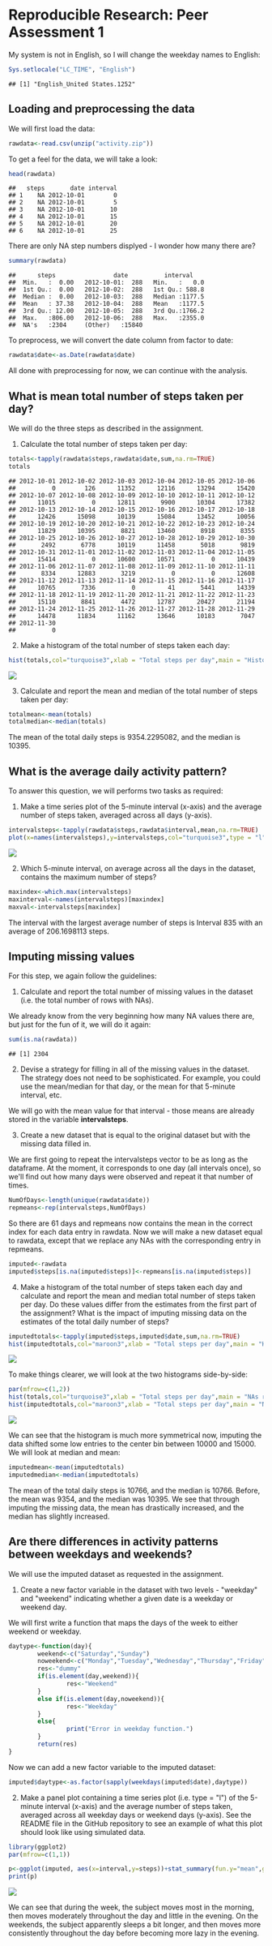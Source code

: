 # Reproducible Research: Peer Assessment 1

My system is not in English, so I will change the weekday names to English:

```r
Sys.setlocale("LC_TIME", "English")
```

```
## [1] "English_United States.1252"
```

## Loading and preprocessing the data
We will first load the data:

```r
rawdata<-read.csv(unzip("activity.zip"))
```

To get a feel for the data, we will take a look:


```r
head(rawdata)
```

```
##   steps       date interval
## 1    NA 2012-10-01        0
## 2    NA 2012-10-01        5
## 3    NA 2012-10-01       10
## 4    NA 2012-10-01       15
## 5    NA 2012-10-01       20
## 6    NA 2012-10-01       25
```

There are only NA step numbers displyed - I wonder how many there are?


```r
summary(rawdata)
```

```
##      steps                date          interval     
##  Min.   :  0.00   2012-10-01:  288   Min.   :   0.0  
##  1st Qu.:  0.00   2012-10-02:  288   1st Qu.: 588.8  
##  Median :  0.00   2012-10-03:  288   Median :1177.5  
##  Mean   : 37.38   2012-10-04:  288   Mean   :1177.5  
##  3rd Qu.: 12.00   2012-10-05:  288   3rd Qu.:1766.2  
##  Max.   :806.00   2012-10-06:  288   Max.   :2355.0  
##  NA's   :2304     (Other)   :15840
```

To preprocess, we will convert the date column from factor to date: 


```r
rawdata$date<-as.Date(rawdata$date)
```
All done with preprocessing for now, we can continue with the analysis.


## What is mean total number of steps taken per day?
We will do the three steps as described in the assignment.

1. Calculate the total number of steps taken per day:

```r
totals<-tapply(rawdata$steps,rawdata$date,sum,na.rm=TRUE)
totals
```

```
## 2012-10-01 2012-10-02 2012-10-03 2012-10-04 2012-10-05 2012-10-06 
##          0        126      11352      12116      13294      15420 
## 2012-10-07 2012-10-08 2012-10-09 2012-10-10 2012-10-11 2012-10-12 
##      11015          0      12811       9900      10304      17382 
## 2012-10-13 2012-10-14 2012-10-15 2012-10-16 2012-10-17 2012-10-18 
##      12426      15098      10139      15084      13452      10056 
## 2012-10-19 2012-10-20 2012-10-21 2012-10-22 2012-10-23 2012-10-24 
##      11829      10395       8821      13460       8918       8355 
## 2012-10-25 2012-10-26 2012-10-27 2012-10-28 2012-10-29 2012-10-30 
##       2492       6778      10119      11458       5018       9819 
## 2012-10-31 2012-11-01 2012-11-02 2012-11-03 2012-11-04 2012-11-05 
##      15414          0      10600      10571          0      10439 
## 2012-11-06 2012-11-07 2012-11-08 2012-11-09 2012-11-10 2012-11-11 
##       8334      12883       3219          0          0      12608 
## 2012-11-12 2012-11-13 2012-11-14 2012-11-15 2012-11-16 2012-11-17 
##      10765       7336          0         41       5441      14339 
## 2012-11-18 2012-11-19 2012-11-20 2012-11-21 2012-11-22 2012-11-23 
##      15110       8841       4472      12787      20427      21194 
## 2012-11-24 2012-11-25 2012-11-26 2012-11-27 2012-11-28 2012-11-29 
##      14478      11834      11162      13646      10183       7047 
## 2012-11-30 
##          0
```

2. Make a histogram of the total number of steps taken each day:

```r
hist(totals,col="turquoise3",xlab = "Total steps per day",main = "Histogram of total steps per day")
```

![](PA1_template_files/figure-html/unnamed-chunk-7-1.png)<!-- -->

3. Calculate and report the mean and median of the total number of steps taken per day:

```r
totalmean<-mean(totals)
totalmedian<-median(totals)
```
The mean of the total daily steps is 9354.2295082, and the median is 10395.


## What is the average daily activity pattern?

To answer this question, we will performs two tasks as required:

1. Make a time series plot of the 5-minute interval (x-axis) and the average number of steps taken, averaged across all days (y-axis).


```r
intervalsteps<-tapply(rawdata$steps,rawdata$interval,mean,na.rm=TRUE)
plot(x=names(intervalsteps),y=intervalsteps,col="turquoise3",type = "l",ylab="Average number of steps in interval", xlab = "Interval", main = "Average number of steps per interval")
```

![](PA1_template_files/figure-html/unnamed-chunk-9-1.png)<!-- -->

2. Which 5-minute interval, on average across all the days in the dataset, contains the maximum number of steps?

```r
maxindex<-which.max(intervalsteps)
maxinterval<-names(intervalsteps)[maxindex]
maxval<-intervalsteps[maxindex]
```
The interval with the largest average number of steps is Interval 835 with an average of 206.1698113 steps.


## Imputing missing values
For this step, we again follow the guidelines:

1. Calculate and report the total number of missing values in the dataset (i.e. the total number of rows with NAs).

We already know from the very beginning how many NA values there are, but just for the fun of it, we will do it again:

```r
sum(is.na(rawdata))
```

```
## [1] 2304
```

2. Devise a strategy for filling in all of the missing values in the dataset. The strategy does not need to be sophisticated. For example, you could use the mean/median for that day, or the mean for that 5-minute interval, etc.

We will go with the mean value for that interval - those means are already stored in the variable **intervalsteps**.

3. Create a new dataset that is equal to the original dataset but with the missing data filled in.

We are first going to repeat the intervalsteps vector to be as long as the dataframe. At the moment, it corresponds to one day (all intervals once), so we'll find out how many days were observed and repeat it that number of times.


```r
NumOfDays<-length(unique(rawdata$date))
repmeans<-rep(intervalsteps,NumOfDays)
```
So there are 61 days and repmeans now contains the mean in the correct index for each data entry in rawdata. Now we will make a new dataset equal to rawdata, except that we replace any NAs with the corresponding entry in repmeans.


```r
imputed<-rawdata
imputed$steps[is.na(imputed$steps)]<-repmeans[is.na(imputed$steps)]
```

4. Make a histogram of the total number of steps taken each day and calculate and report the mean and median total number of steps taken per day. Do these values differ from the estimates from the first part of the assignment? What is the impact of imputing missing data on the estimates of the total daily number of steps?


```r
imputedtotals<-tapply(imputed$steps,imputed$date,sum,na.rm=TRUE)
hist(imputedtotals,col="maroon3",xlab = "Total steps per day",main = "Histogram of total steps per day (imputed)")
```

![](PA1_template_files/figure-html/unnamed-chunk-14-1.png)<!-- -->

To make things clearer, we will look at the two histograms side-by-side:


```r
par(mfrow=c(1,2))
hist(totals,col="turquoise3",xlab = "Total steps per day",main = "NAs removed")
hist(imputedtotals,col="maroon3",xlab = "Total steps per day",main = "NAs imputed")
```

![](PA1_template_files/figure-html/unnamed-chunk-15-1.png)<!-- -->


We can see that the histogram is much more symmetrical now, imputing the data shifted some low entries to the center bin between 10000 and 15000. We will look at median and mean: 

```r
imputedmean<-mean(imputedtotals)
imputedmedian<-median(imputedtotals)
```

The mean of the total daily steps is 10766, and the median is 10766. Before, the mean was 9354, and the median was 10395. We see that through imputing the missing data, the mean has drastically increased, and the median has slightly increased.


## Are there differences in activity patterns between weekdays and weekends?
We will use the imputed dataset as requested in the assignment.

1. Create a new factor variable in the dataset with two levels - "weekday" and "weekend" indicating whether a given date is a weekday or weekend day.

We will first write a function that maps the days of the week to either weekend or weekday.

```r
daytype<-function(day){
        weekend<-c("Saturday","Sunday")
        noweekend<-c("Monday","Tuesday","Wednesday","Thursday","Friday")
        res<-"dummy"
        if(is.element(day,weekend)){
                res<-"Weekend"
        }
        else if(is.element(day,noweekend)){
                res<-"Weekday"
        }
        else{
                print("Error in weekday function.")
        }
        return(res)
}
```

Now we can add a new factor variable to the imputed dataset:


```r
imputed$daytype<-as.factor(sapply(weekdays(imputed$date),daytype))
```

2. Make a panel plot containing a time series plot (i.e. type = "l") of the 5-minute interval (x-axis) and the average number of steps taken, averaged across all weekday days or weekend days (y-axis). See the README file in the GitHub repository to see an example of what this plot should look like using simulated data.


```r
library(ggplot2)
par(mfrow=c(1,1))

p<-ggplot(imputed, aes(x=interval,y=steps))+stat_summary(fun.y="mean",geom="line",colour="maroon3")+facet_grid(daytype~.)
print(p)
```

![](PA1_template_files/figure-html/unnamed-chunk-19-1.png)<!-- -->

We can see that during the week, the subject moves most in the morning, then moves moderately throughout the day and little in the evening. On the weekends, the subject apparently sleeps a bit longer, and then moves more consistently throughout the day before becoming more lazy in the evening.
